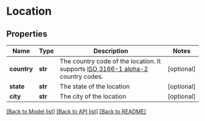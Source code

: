 # Location

## Properties
Name | Type | Description | Notes
------------ | ------------- | ------------- | -------------
**country** | **str** | The country code of the location. It supports [ISO 3166-1 alpha-2](https://en.wikipedia.org/wiki/ISO_3166-1_alpha-2) country codes. | [optional] 
**state** | **str** | The state of the location | [optional] 
**city** | **str** | The city of the location | [optional] 

[[Back to Model list]](../README.rst#documentation-for-models) [[Back to API list]](../README.rst#documentation-for-api-endpoints) [[Back to README]](../README.rst)


